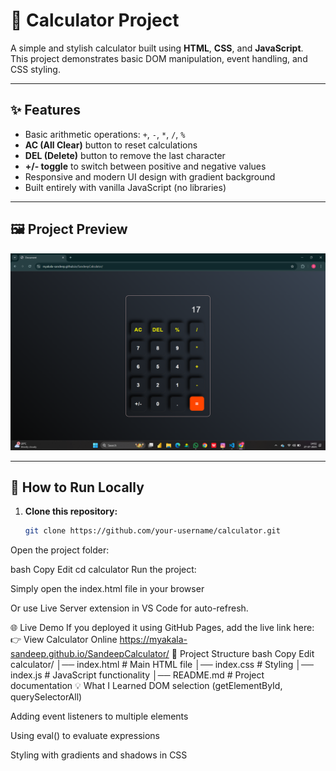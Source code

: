 # 🧮 Calculator Project

A simple and stylish calculator built using **HTML**, **CSS**, and **JavaScript**.  
This project demonstrates basic DOM manipulation, event handling, and CSS styling.

---

## ✨ Features

- Basic arithmetic operations: `+`, `-`, `*`, `/`, `%`
- **AC (All Clear)** button to reset calculations  
- **DEL (Delete)** button to remove the last character  
- **+/- toggle** to switch between positive and negative values  
- Responsive and modern UI design with gradient background  
- Built entirely with vanilla JavaScript (no libraries)

---

## 🖼️ Project Preview
 ![Calculator Screenshot](Screenshot%20(34).png)
 
 

---

## 🚀 How to Run Locally

1. **Clone this repository:**
   ```bash
   git clone https://github.com/your-username/calculator.git
Open the project folder:

bash
Copy
Edit
cd calculator
Run the project:

Simply open the index.html file in your browser

Or use Live Server extension in VS Code for auto-refresh.

🌐 Live Demo
If you deployed it using GitHub Pages, add the live link here: 
👉 View Calculator Online
https://myakala-sandeep.github.io/SandeepCalculator/
📂 Project Structure
bash
Copy
Edit
calculator/
│── index.html     # Main HTML file
│── index.css      # Styling
│── index.js       # JavaScript functionality
│── README.md      # Project documentation
💡 What I Learned
DOM selection (getElementById, querySelectorAll)

Adding event listeners to multiple elements

Using eval() to evaluate expressions

Styling with gradients and shadows in CSS

